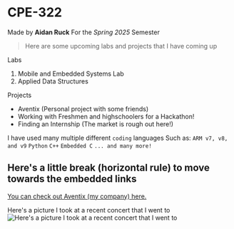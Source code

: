 # CPE-322
Made by **Aidan Ruck**
For the *Spring 2025* Semester

> Here are some upcoming labs and projects that I have coming up

Labs
1. Mobile and Embedded Systems Lab
2. Applied Data Structures

Projects
- Aventix (Personal project with some friends)
- Working with Freshmen and highschoolers for a Hackathon!
- Finding an Internship (The market is rough out here!)

I have used many multiple different `coding` languages
Such as:
`ARM v7, v8, and v9`
`Python`
`C++`
`Embedded C`
`... and many more!`

Here's a little break (horizontal rule) to move towards the embedded links
---

[You can check out Aventix (my company) here.](https://www.aventix.net/)

Here's a picture I took at a recent concert that I went to
![Here's a picture I took at a recent concert that I went to](https://github.com/user-attachments/assets/500ded38-578d-4c96-8906-20454cf40597 "Band: Surf Curse")

  
